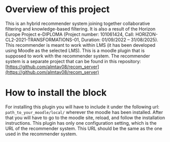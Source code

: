 # Overview of this project
This is an hybrid recommender system joining together collaborative filtering and knowledge-based filtering. It is also a result of the Horizon Europe Project e-DIPLOMA (Project number: 101061424, Call: HORIZON-CL2-2021-TRANSFORMATIONS-01, Duration: 01/09/2022 – 31/08/2025). This recommender is meant to work within LMS (it has been developed using Moodle as the selected LMS). This is a moodle plugin that is supposed to work with the recommender system. The recommender system is a separate project that can be found in this repository: [https://github.com/almtav08/recom_server](https://github.com/almtav08/recom_server)

# How to install the block
For installing this plugin you will have to include it under the following url: ```path_to_your_moodle/local/``` wherever the moodle has been installed. After that you will have to go to the moodle site, reload, and follow the installation instructions. This plugin has only one configuration setting, which is the URL of the recommender system. This URL should be the same as the one used in the recommender system.